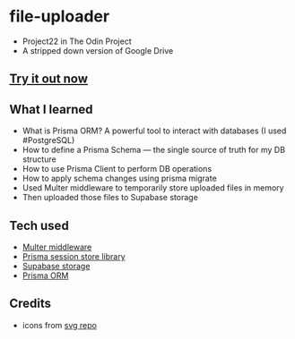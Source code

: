 # file-uploader
- Project22 in The Odin Project
- A stripped down version of Google Drive 

## [Try it out now](https://file-uploader-lx6s.onrender.com/)

## What I learned
- What is Prisma ORM? A powerful tool to interact with databases (I used #PostgreSQL)
- How to define a Prisma Schema — the single source of truth for my DB structure
- How to use Prisma Client to perform DB operations
- How to apply schema changes using prisma migrate
- Used Multer middleware to temporarily store uploaded files in memory
- Then uploaded those files to Supabase storage

## Tech used
- [Multer middleware](https://github.com/expressjs/multer)
- [Prisma session store library](https://github.com/kleydon/prisma-session-store#readme)
- [Supabase storage](https://supabase.com/docs/guides/storage)
- [Prisma ORM](https://www.prisma.io/orm)

## Credits
- icons from [svg repo](https://www.google.com/url?sa=t&rct=j&q=&esrc=s&source=web&cd=&cad=rja&uact=8&ved=2ahUKEwiCxdnM-eaNAxX0zDgGHar9A0IQFnoECAkQAQ&url=https%3A%2F%2Fwww.svgrepo.com%2F&usg=AOvVaw0z6PdS-i_225IREgMaNwjd&opi=89978449)
